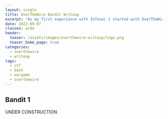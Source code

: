 ```yaml
---
layout: single
title: OverTheWire Bandit Writeup
excerpt: "As my first experience with Infosec I started with OverTheWire , a CTF for beginners in cybersec. In this article I will be posting a writeup step by step about levels 1-33 of Bandit wargame with some extra info about tools I've used and learnt in the way"
date: 2022-09-07
classes: wide
header:
  teaser: /assets/images/overthewire-writeup/logo.png
  teaser_home_page: true
categories:
  - overthewire
  - writeup
tags:  
  - ctf
  - bash
  - wargame
  - overthewire
---
```


## Bandit 1

 UNDER CONSTRUCTION
